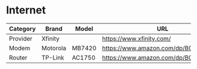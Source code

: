 # Internet

| Category | Brand | Model | URL | Notes |
| -------- | ----- | ----- | --- | ----- |
| Provider | Xfinity||https://www.xfinity.com/||
| Modem | Motorola | MB7420 | https://www.amazon.com/dp/B01A1E6BA2 | |
| Router | TP-Link | AC1750 | https://www.amazon.com/dp/B079JD7F7G | |